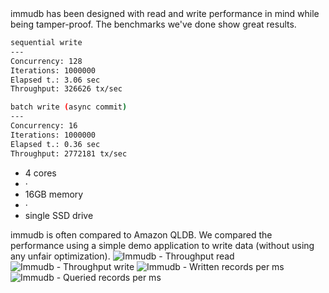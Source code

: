<page-section id="immudb-performance-section" style="padding-top: 260px !important;">
<page-section-header title="Unmatched performance" :bottom="2">
    immudb has been designed with read and write performance in mind while being tamper-proof. The benchmarks we've done show great results.
</page-section-header>
<i-container>
<i-row>
<i-column md="6">

~~~bash
sequential write
---
Concurrency: 128
Iterations: 1000000
Elapsed t.: 3.06 sec
Throughput: 326626 tx/sec
~~~

</i-column>
<i-column md="6">
<div class="_margin-top-sm-1 _margin-top-xs-1">

~~~bash
batch write (async commit)
---
Concurrency: 16
Iterations: 1000000
Elapsed t.: 0.36 sec
Throughput: 2772181 tx/sec
~~~

</div>
</i-column>
</i-row>
<i-row>
<i-column>
    <div class="_text-center _padding-top-1">
        <ul class="list -inline _text-muted _font-size-sm">
            <li>4 cores</li>
            <li>&middot;</li>
            <li>16GB memory</li>
            <li>&middot;</li>
            <li>single SSD drive</li>
        </ul>
    </div>
</i-column>
</i-row>
<i-row>
<i-column>
    <page-section-header id="qldb-comparison-section">
        <template #title>
        <fa icon="bolt" class="_text-primary"></fa>
        </template>
        immudb is often compared to Amazon QLDB. We compared the performance using a simple demo application to write data (without using any unfair optimization).
    </page-section-header>
</i-column>
</i-row>
<i-row>
    <i-column md="6">
        <img class="image -responsive" src="/images/immudb/benchmark/throughput_read.png" alt="Immudb - Throughput read" />
    </i-column>
    <i-column md="6">
        <img class="image -responsive" src="/images/immudb/benchmark/throughput_write.png" alt="Immudb - Throughput write" />
    </i-column>
</i-row>
<i-row>
    <i-column md="6">
        <img class="image -responsive" src="/images/immudb/benchmark/exectime.png" alt="Immudb - Written records per ms" />
    </i-column>
    <i-column md="6">
        <img class="image -responsive" src="/images/immudb/benchmark/query_bm.png" alt="Immudb - Queried records per ms" />
    </i-column>
</i-row>
</i-container>
</page-section>
